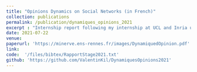 ```yaml
---
title: "Opinions Dynamics on Social Networks (in French)"
collection: publications
permalink: /publication/dynamiques_opinions_2021
excerpt : "Internship report following my internship at UCL and Inria under the supervision of [B.Guedj](https://bguedj.github.io) and [A. Vendeville](https://antoinevendeville.github.io)"
date: 2021-07-22
venue:
paperurl: 'https://minerve.ens-rennes.fr/images/DynamiquedOpinion.pdf'
link:  
code:  '/files/bibtex/RapportStage2021.txt'
github: 'https://github.com/ValentinKil/DynamiquesOpinions2021'
---
```


